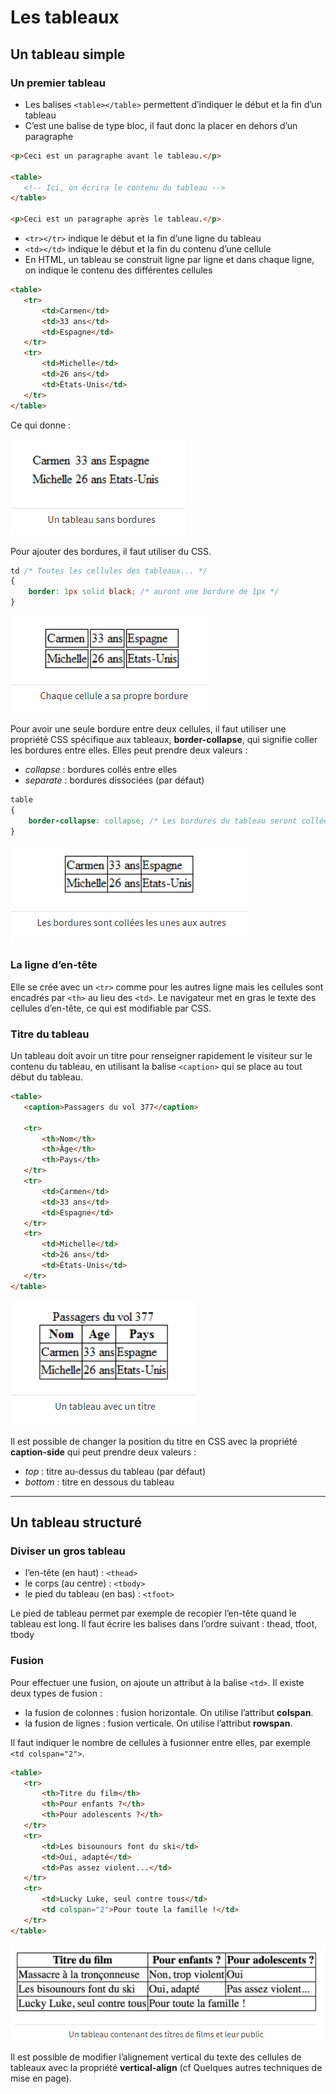 # Les tableaux

## Un tableau simple

### Un premier tableau

- Les balises `<table></table>` permettent d’indiquer le début et la fin d’un tableau
- C’est une balise de type bloc, il faut donc la placer en dehors d’un paragraphe

```html
<p>Ceci est un paragraphe avant le tableau.</p>

<table>
   <!-- Ici, on écrira le contenu du tableau -->
</table>

<p>Ceci est un paragraphe après le tableau.</p>
```

- `<tr></tr>` indique le début et la fin d’une ligne du tableau
- `<td></td>` indique le début et la fin du contenu d’une cellule
- En HTML, un tableau se construit ligne par ligne et dans chaque ligne, on indique le contenu des différentes cellules

```html
<table>
   <tr>
       <td>Carmen</td>
       <td>33 ans</td>
       <td>Espagne</td>
   </tr>
   <tr>
       <td>Michelle</td>
       <td>26 ans</td>
       <td>États-Unis</td>
   </tr>
</table>
```

Ce qui donne :

![Premier tableau](images/tableau1.png)

Pour ajouter des bordures, il faut utiliser du CSS.

```css
td /* Toutes les cellules des tableaux... */
{
    border: 1px solid black; /* auront une bordure de 1px */
}
```
![Premier tableau](images/tableau2.png)

Pour avoir une seule bordure entre deux cellules, il faut utiliser une propriété CSS spécifique aux tableaux, **border-collapse**, qui signifie coller les bordures entre elles. Elles peut prendre deux valeurs :
- *collapse* : bordures collés entre elles
- *separate* : bordures dissociées (par défaut)

```css
table
{
    border-collapse: collapse; /* Les bordures du tableau seront collées (plus joli) */
}
```
![Premier tableau](images/tableau3.png)

### La ligne d’en-tête

Elle se crée avec un `<tr>` comme pour les autres ligne mais les cellules sont encadrés par `<th>` au lieu des `<td>`. Le navigateur met en gras le texte des cellules d’en-tête, ce qui est modifiable par CSS.

### Titre du tableau

Un tableau doit avoir un titre pour renseigner rapidement le visiteur sur le contenu du tableau, en utilisant la balise `<caption>` qui se place au tout début du tableau.

```html
<table>
   <caption>Passagers du vol 377</caption>

   <tr>
       <th>Nom</th>
       <th>Âge</th>
       <th>Pays</th>
   </tr>
   <tr>
       <td>Carmen</td>
       <td>33 ans</td>
       <td>Espagne</td>
   </tr>
   <tr>
       <td>Michelle</td>
       <td>26 ans</td>
       <td>États-Unis</td>
   </tr>
</table>
```
![Tableau avec titres](images/tableau4.png)

Il est possible de changer la position du titre en CSS avec la propriété **caption-side** qui peut prendre deux valeurs :
- *top* : titre au-dessus du tableau (par défaut)
- *bottom* : titre en dessous du tableau

----

## Un tableau structuré

### Diviser un gros tableau

- l’en-tête (en haut)  : `<thead>`
- le corps (au centre) : `<tbody>`
- le pied du tableau (en bas) : `<tfoot>`

Le pied de tableau permet par exemple de recopier l’en-tête quand le tableau est long. Il faut écrire les balises dans l’ordre suivant : thead, tfoot, tbody

### Fusion
Pour effectuer une fusion, on ajoute un attribut à la balise `<td>`. Il existe deux types de fusion :
- la fusion de colonnes : fusion horizontale. On utilise l’attribut **colspan**.
- la fusion de lignes : fusion verticale. On utilise l’attribut **rowspan**.

Il faut indiquer le nombre de cellules à fusionner entre elles, par exemple `<td colspan="2">`.

```html
<table>
   <tr>
       <th>Titre du film</th>
       <th>Pour enfants ?</th>
       <th>Pour adolescents ?</th>
   </tr>
   <tr>
       <td>Les bisounours font du ski</td>
       <td>Oui, adapté</td>
       <td>Pas assez violent...</td>
   </tr>
   <tr>
       <td>Lucky Luke, seul contre tous</td>
       <td colspan="2">Pour toute la famille !</td>
   </tr>
</table>
```
![Tableau avec fusion](images/tableau5.png)

Il est possible de modifier l’alignement vertical du texte des cellules de tableaux avec la propriété **vertical-align** (cf Quelques autres techniques de mise en page).
